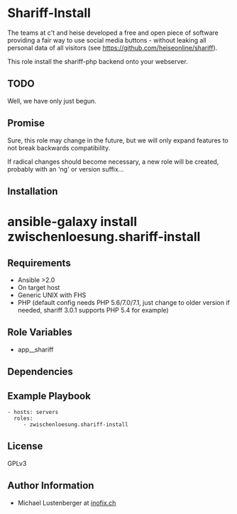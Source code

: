Shariff-Install
===============

The teams at c't and heise developed a free and open piece of software providing a fair way to use social media buttons - without leaking all personal data of all visitors (see https://github.com/heiseonline/shariff).

This role install the shariff-php backend onto your webserver.

TODO
----

Well, we have only just begun.

Promise
-------

Sure, this role may change in the future, but we will only expand features to not break backwards compatibility.

If radical changes should become necessary, a new role will be created, probably with an 'ng' or version suffix...

Installation
------------

 # ansible-galaxy install zwischenloesung.shariff-install

Requirements
------------

* Ansible >2.0
* On target host
 * Generic UNIX with FHS
 * PHP (default config needs PHP 5.6/7.0/7.1, just change to older version if needed, shariff 3.0.1 supports PHP 5.4 for example)

Role Variables
--------------

* app\_\_shariff

Dependencies
------------

Example Playbook
----------------

    - hosts: servers
      roles:
         - zwischenloesung.shariff-install

License
-------

GPLv3

Author Information
------------------

* Michael Lustenberger at [inofix.ch](http://www.inofix.ch)

